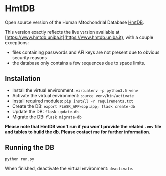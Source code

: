 # HmtDB  

Open source version of the Human Mitochondrial Database [HmtDB](https://www.hmtdb.uniba.it).  

This version exactly reflects the live version available at [https://www.hmtdb.uniba.it](https://www.hmtdb.uniba.it), with a couple exceptions:  

* files containing passwords and API keys are not present due to obvious security reasons  
* the database only contains a few sequences due to space limits.  


## Installation  

* Install the virtual environment: `virtualenv -p python3.6 venv`  
* Activate the virtual environment: `source venv/bin/activate`  
* Install required modules: `pip install -r requirements.txt`  
* Create the DB: `export FLASK_APP=app:app; flask create-db`  
* Update the DB: `flask update-db`  
* Migrate the DB: `flask migrate-db`  

**Please note that HmtDB won't run if you won't provide the related `.env` file and tables to build the db. Please contact me for further information.**  

## Running the DB  
`python run.py`  

When finished, deactivate the virtual environment: `deactivate`.  


